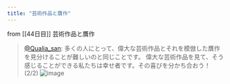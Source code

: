 ```yaml
---
title: "芸術作品と贋作"
---
```


from [[44日目]]
芸術作品と贋作
> [@Qualia_san](https://twitter.com/Qualia_san/status/1601234776434016256?s=20&t=AI68mAQeEw9z1HM-qy6hQA): 多くの人にとって、偉大な芸術作品とそれを模倣した贋作を見分けることが難しいのと同じことです。
> 偉大な芸術作品を見て、そう感じることができる私たちは幸せ者です。その喜びを分かち合おう！ (2/2)
> ![image](https://pbs.twimg.com/media/Fji5-F8aEAE2seJ.png)
